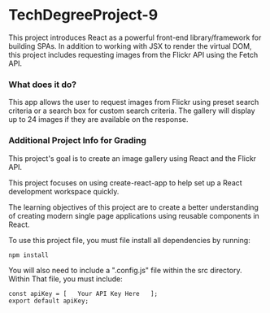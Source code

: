 # TechDegreeProject-9

This project introduces React as a powerful front-end library/framework for building SPAs. In addition to working with JSX to render the virtual DOM, this project includes requesting images from the Flickr API using the Fetch API.

### What does it do?

This app allows the user to request images from Flickr using preset search criteria or a search box for custom search criteria. The gallery will display up to 24 images if they are available on the response.

### Additional Project Info for Grading

This project's goal is to create an image gallery using React and the Flickr API.

This project focuses on using create-react-app to help set up a React development
workspace quickly.

The learning objectives of this project are to create a better understanding of
creating modern single page applications using reusable components in React.

To use this project file, you must file install all dependencies by running:

```
npm install
```

You will also need to include a ".config.js" file within the src directory. Within That
file, you must include:

```
const apiKey = [   Your API Key Here   ];
export default apiKey;
```
